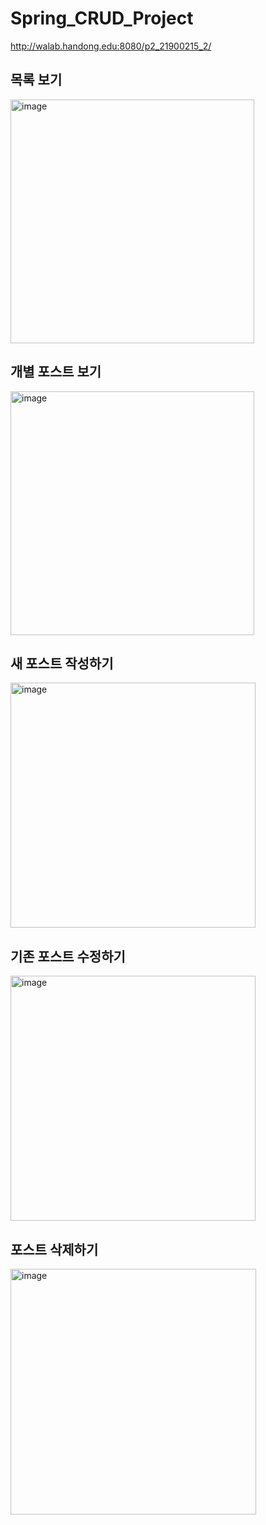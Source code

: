 # Spring_CRUD_Project
http://walab.handong.edu:8080/p2_21900215_2/

## 목록 보기
<img width="390" alt="image" src="https://user-images.githubusercontent.com/61077215/205431737-53a68e46-428b-4808-9a8d-16a8513426a8.png">

## 개별 포스트 보기
<img width="390" alt="image" src="https://user-images.githubusercontent.com/61077215/205431771-33fd71a7-1bf1-4129-a175-bacc8fc85274.png">

## 새 포스트 작성하기
<img width="392" alt="image" src="https://user-images.githubusercontent.com/61077215/205431777-9498b557-166c-4f73-9d6f-b4ced6db06fa.png">

## 기존 포스트 수정하기
<img width="392" alt="image" src="https://user-images.githubusercontent.com/61077215/205431784-689caf1c-08fb-473b-9eba-4cfe0cea19fd.png">

## 포스트 삭제하기
<img width="393" alt="image" src="https://user-images.githubusercontent.com/61077215/205431795-789eb915-df7e-425c-b2ec-347a5db08bc7.png">
